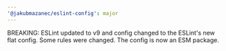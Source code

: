 ```yaml
---
'@jakubmazanec/eslint-config': major
---
```


BREAKING: ESLint updated to v9 and config changed to the ESLint's new flat config. Some rules were
changed. The config is now an ESM package.
